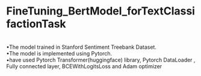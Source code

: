# FineTuning_BertModel_forTextClassifactionTask
<br/>
•The model trained in Stanford Sentiment Treebank Dataset.<br/>
•The model is implemented using Pytorch.<br/>
•have used Pytorch Transformer(huggingface) library, Pytorch DataLoader , Fully connected layer, BCEWithLogitsLoss and Adam optimizer<br/>
